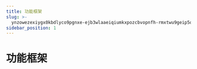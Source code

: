 ```yaml
---
title: 功能框架
slug: >-
  ynzowezexiygx0kbdlyco9pgnxe-ejb3wlaaeiqiumkxpozcbvopnfh-rmxtwu9geip5o8kkeawck6dnn6e-deqcwvlndiaindkf0ikczjaunwq-enhswbxfmixo48khcrtcjz3dnde-enhswb
sidebar_position: 1
---
```



# 功能框架

